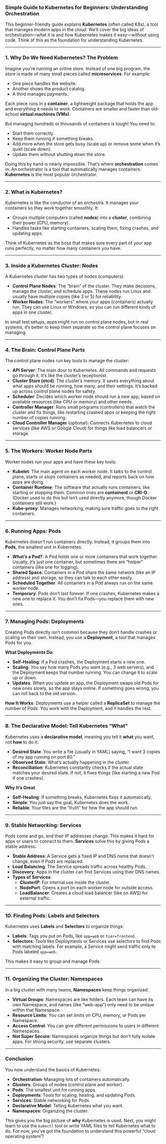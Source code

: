 ### Simple Guide to Kubernetes for Beginners: Understanding Orchestration

This beginner-friendly guide explains **Kubernetes** (often called K8s), a tool that manages modern apps in the cloud. We’ll cover the big ideas of orchestration—what it is and how Kubernetes makes it easy—without using code. Think of this as the foundation for understanding Kubernetes.

---

### 1. Why Do We Need Kubernetes? The Problem

Imagine you’re running an online store. Instead of one big program, the store is made of many small pieces called **microservices**. For example:
- One piece handles the website.
- Another shows the product catalog.
- A third manages payments.

Each piece runs in a **container**, a lightweight package that holds the app and everything it needs to work. Containers are smaller and faster than old-school **virtual machines (VMs)**.

But managing hundreds or thousands of containers is tough! You need to:
- Start them correctly.
- Keep them running if something breaks.
- Add more when the store gets busy (scale up) or remove some when it’s quiet (scale down).
- Update them without shutting down the store.

Doing this by hand is nearly impossible. That’s where **orchestration** comes in. An orchestrator is a tool that automatically manages containers. **Kubernetes** is the most popular orchestrator.

---

### 2. What is Kubernetes?

Kubernetes is like the conductor of an orchestra. It manages your containers so they work together smoothly. It:
- Groups multiple computers (called **nodes**) into a **cluster**, combining their power (CPU, memory).
- Handles tasks like starting containers, scaling them, fixing crashes, and updating apps.

Think of Kubernetes as the boss that makes sure every part of your app runs perfectly, no matter how many containers you have.

---

### 3. Inside a Kubernetes Cluster: Nodes

A Kubernetes cluster has two types of nodes (computers):

- **Control Plane Nodes**: The “brain” of the cluster. They make decisions, manage the cluster, and schedule apps. These nodes run Linux and usually have multiple copies (like 3 or 5) for reliability.
- **Worker Nodes**: The “workers” where your apps (containers) actually run. They can use Linux or Windows, so you can run different kinds of apps in one cluster.

In small test setups, apps might run on control plane nodes, but in real systems, it’s better to keep them separate so the control plane focuses on managing.

---

### 4. The Brain: Control Plane Parts

The control plane nodes run key tools to manage the cluster:

- **API Server**: The main door to Kubernetes. All commands and requests go through it. It’s like the cluster’s receptionist.
- **Cluster Store (etcd)**: The cluster’s memory. It saves everything about what apps should be running, how many, and their settings. It’s backed up across control plane nodes for safety.
- **Scheduler**: Decides which worker node should run a new app, based on available resources (like CPU or memory) and other needs.
- **Controller Manager**: Runs small programs (controllers) that watch the cluster and fix things, like restarting crashed apps or keeping the right number of copies running.
- **Cloud Controller Manager** (optional): Connects Kubernetes to cloud services (like AWS or Google Cloud) for things like load balancers or storage.

---

### 5. The Workers: Worker Node Parts

Worker nodes run your apps and have these key tools:

- **Kubelet**: The main agent on each worker node. It talks to the control plane, starts or stops containers as needed, and reports back on how apps are doing.
- **Container Runtime**: The software that actually runs containers, like starting or stopping them. Common ones are **containerd** or **CRI-O**. (Docker used to do this but isn’t used directly anymore, though Docker containers still work.)
- **Kube-proxy**: Manages networking, making sure traffic goes to the right containers.

---

### 6. Running Apps: Pods

Kubernetes doesn’t run containers directly. Instead, it groups them into **Pods**, the smallest unit in Kubernetes.

- **What’s a Pod?**: A Pod holds one or more containers that work together. Usually, it’s just one container, but sometimes there are “helper” containers (like one for logging).
- **Shared Space**: Containers in a Pod share the same network (like an IP address) and storage, so they can talk to each other easily.
- **Scheduled Together**: All containers in a Pod always run on the same worker node.
- **Temporary**: Pods don’t last forever. If one crashes, Kubernetes makes a new one to replace it. You don’t fix Pods—you replace them with new ones.

---

### 7. Managing Pods: Deployments

Creating Pods directly isn’t common because they don’t handle crashes or scaling on their own. Instead, you use a **Deployment**, a tool that manages Pods for you.

**What Deployments Do**:
- **Self-Healing**: If a Pod crashes, the Deployment starts a new one.
- **Scaling**: You say how many Pods you want (e.g., 3 web servers), and the Deployment keeps that number running. You can change it to scale up or down.
- **Updates**: When you update an app, the Deployment swaps old Pods for new ones slowly, so the app stays online. If something goes wrong, you can roll back to the old version.

**How It Works**: Deployments use a helper called a **ReplicaSet** to manage the number of Pods. You work with the Deployment, and it handles the rest.

---

### 8. The Declarative Model: Tell Kubernetes “What”

Kubernetes uses a **declarative model**, meaning you tell it **what** you want, not **how** to do it.

- **Desired State**: You write a file (usually in YAML) saying, “I want 3 copies of my app running on port 80.”
- **Observed State**: What’s actually happening in the cluster.
- **Reconciliation**: Kubernetes constantly checks if the actual state matches your desired state. If not, it fixes things (like starting a new Pod if one crashes).

**Why It’s Great**:
- **Self-Healing**: If something breaks, Kubernetes fixes it automatically.
- **Simple**: You just say the goal; Kubernetes does the work.
- **Reliable**: Your files are the “truth” for how the app should run.

---

### 9. Stable Networking: Services

Pods come and go, and their IP addresses change. This makes it hard for apps or users to connect to them. **Services** solve this by giving Pods a stable address.

- **Stable Address**: A Service gets a fixed IP and DNS name that doesn’t change, even if Pods are replaced.
- **Load Balancing**: The Service spreads traffic across healthy Pods.
- **Discovery**: Apps in the cluster can find Services using their DNS names.
- **Types of Services**:
  - **ClusterIP**: For internal use inside the cluster.
  - **NodePort**: Opens a port on each worker node for outside access.
  - **LoadBalancer**: Creates a cloud load balancer (like on AWS) for external traffic.

---

### 10. Finding Pods: Labels and Selectors

Kubernetes uses **Labels** and **Selectors** to organize things:

- **Labels**: Tags you put on Pods, like `app=web` or `tier=frontend`.
- **Selectors**: Tools like Deployments or Services use selectors to find Pods with matching labels. For example, a Service might send traffic only to Pods labeled `app=web`.

This makes it easy to group and manage Pods.

---

### 11. Organizing the Cluster: Namespaces

In a big cluster with many teams, **Namespaces** keep things organized:

- **Virtual Groups**: Namespaces are like folders. Each team can have its own Namespace, and names (like “web-app”) only need to be unique within that Namespace.
- **Resource Limits**: You can set limits on CPU, memory, or Pods per Namespace.
- **Access Control**: You can give different permissions to users in different Namespaces.
- **Not Super Secure**: Namespaces organize things but don’t fully isolate apps. For strong security, use separate clusters.

---

### Conclusion

You now understand the basics of Kubernetes:
- **Orchestration**: Managing lots of containers automatically.
- **Clusters**: Groups of nodes (control plane and worker).
- **Pods**: The smallest unit for running apps.
- **Deployments**: Tools for scaling, healing, and updating Pods.
- **Services**: Stable networking for Pods.
- **Declarative Model**: Telling Kubernetes what you want.
- **Namespaces**: Organizing the cluster.

This gives you the big picture of **why** Kubernetes is used. Next, you might learn to use the `kubectl` tool or write YAML files to tell Kubernetes what to do. For now, you’ve got the foundation to understand this powerful “cloud operating system”!